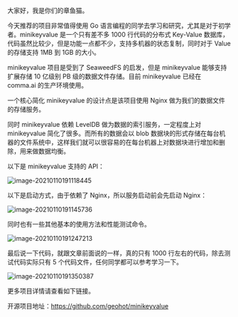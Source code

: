 大家好，我是你们的章鱼猫。

今天推荐的项目非常值得使用 Go 语言编程的同学去学习和研究，尤其是对于初学者。minikeyvalue 是一个只有差不多 1000 行代码的分布式 Key-Value 数据库，代码虽然比较少，但是功能一点都不少，支持多机器的状态复制，同时对于 Value 的存储支持 1MB 到 1GB 的大小。

minikeyvalue 项目是受到了 SeaweedFS 的启发，但是 minikeyvalue 能够支持扩展存储 10 亿级别 PB 级的数据文件存储。目前 minikeyvalue 已经在 comma.ai 的生产环境使用。

一个核心简化 minikeyvalue 的设计点是该项目使用 Nginx 做为我们的数据文件的存储服务。

同时 minikeyvalue 依赖 LevelDB 做为数据的索引服务，一定程度上对 minikeyvalue 简化了很多。而所有的数据会以 blob 数据块的形式存储在每台机器的文件系统中，这样我们就可以很容易的在每台机器上对数据块进行增加和删除，用来做数据均衡。

以下是 minikeyvalue 支持的 API：

![image-20210110191118445](https://7465-test-3c9b5e-books-1301492295.tcb.qcloud.la/images/compress_image-20210110191118445.png)

以下是启动方式，由于依赖了 Nginx，所以服务启动前会先启动 Nginx：

![image-20210110191145736](https://7465-test-3c9b5e-books-1301492295.tcb.qcloud.la/images/compress_image-20210110191145736.png)

同时也有一些其他基本的使用方法和性能测试命令。

![image-20210110191247213](https://7465-test-3c9b5e-books-1301492295.tcb.qcloud.la/images/compress_image-20210110191247213.png)

最后说一下代码，就跟文章前面说的一样，真的只有 1000 行左右的代码，除去测试代码实际只有 5 个代码文件，任何同学都可以参考学习一下。

![image-20210110191350387](https://7465-test-3c9b5e-books-1301492295.tcb.qcloud.la/images/compress_image-20210110191350387.png)

更多项目详情请查看如下链接。

开源项目地址：https://github.com/geohot/minikeyvalue